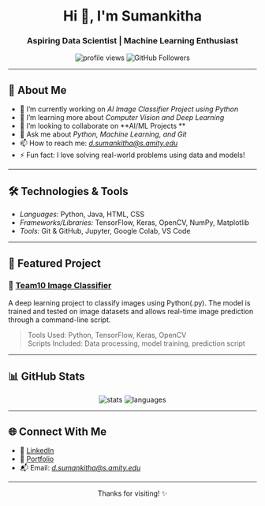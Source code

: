 <h1 align="center">Hi 👋, I'm Sumankitha </h1>
<h3 align="center">Aspiring Data Scientist | Machine Learning Enthusiast</h3>

<p align="center">
  <img src="https://komarev.com/ghpvc/?username=sumankitha&label=Profile%20views&color=0e75b6&style=flat" alt="profile views" />
  <img src="https://img.shields.io/github/followers/sumankitha?label=Followers&style=social" alt="GitHub Followers" />
</p>

---

## 📖 About Me

- 🔭 I’m currently working on *AI Image Classifier Project using Python*
- 🌱 I’m learning more about *Computer Vision and Deep Learning*
- 👯 I’m looking to collaborate on **AI/ML Projects **
- 💬 Ask me about *Python, Machine Learning, and Git*
- 📫 How to reach me: *d.sumankitha@s.amity.edu*
- ⚡ Fun fact: I love solving real-world problems using data and models!

---

## 🛠 Technologies & Tools

- *Languages:* Python, Java, HTML, CSS
- *Frameworks/Libraries:* TensorFlow, Keras, OpenCV, NumPy, Matplotlib
- *Tools:* Git & GitHub, Jupyter, Google Colab, VS Code

---

## 📌 Featured Project

### 🔹 [Team10 Image Classifier](https://github.com/sumankitha/Team10_image_classifier)

A deep learning project to classify images using Python(.py). The model is trained and tested on image datasets and allows real-time image prediction through a command-line script.

> Tools Used: Python, TensorFlow, Keras, OpenCV  
> Scripts Included: Data processing, model training, prediction script  

---

## 📊 GitHub Stats

<p align="center">
  <img src="https://github-readme-stats.vercel.app/api?username=sumankitha&show_icons=true&theme=tokyonight" alt="stats" />
  <img src="https://github-readme-stats.vercel.app/api/top-langs/?username=sumankitha&layout=compact&theme=tokyonight" alt="languages" />
</p>

---

## 🌐 Connect With Me

- 💼 [LinkedIn](https://www.linkedin.com/in/your-link)
- 📁 [Portfolio](https://your-portfolio-link.com) 
- 📬 Email: *d.sumankitha@s.amity.edu*

---

<p align="center">Thanks for visiting! ✨</p>
